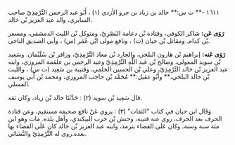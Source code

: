 ١٦١١ -** ت س:** خالد بن زياد بن جرو الأزدي (١) ، أَبُو عبد الرحمن التِّرْمِذِيّ صاحب السابري، والد عبد العزيز بْن خالد.

**رَوَى عَن:** شاكر الكوفي، وقتادة بْن دعامة البَصْرِيّ، ومتوكل بْن الليث الدمشقي، ومسعر بْن كدام. ومقاتل بْن حيان (ت) ، ونافع مولى ابْن عُمَر (س) ، وأبي الصديق الناجي.

**رَوَى عَنه:** إبراهيم بْن هارون البلخي، والجارد بْن معاذ التِّرْمِذِيّ، وزافر بْن سُلَيْمان. وسَعِيد بْن سويد المعولي، وصالح بْن عَبد اللَّهِ التِّرْمِذِيّ وعبد الرحمن بن علقمة المروزي، وابنه عبد العزيز بْن خالد التِّرْمِذِيّ، وعلي بْن الحسين الخلمي، وقتيبة بن سَعِيد (ت س) ، والليث بْن خالد البلخي،** وأَبُو عقيل:** مُحَمَّد بْن حاجب المروزي، ومحمد بْن أَبي يوسف المسلي.

قال سَعِيد بْن سويد (٢) : حَدَّثَنَا خالد بْن زياد، وكان ثقة.

وَقَال ابن حبان في كتاب "الثقات" (٣) : يروي عَنْ نافع صحيفة مستقيم، وعن قتادة الحرف بعد الحرف، روى عنه قتيبة، وحنش بْن حرب البيكندي، وأهل بلده. مات وهو ابن مئة سنة وسنة. وكان عَلَى القضاء بترمذ، وابنه عبد العزيز بْن خالد كان عَلَى القضاء بها بعده.روى له التِّرْمِذِيّ والنَّسَائي.